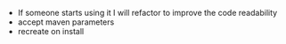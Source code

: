 - If someone starts using it I will refactor to improve the code readability
- accept maven parameters
- recreate on install

